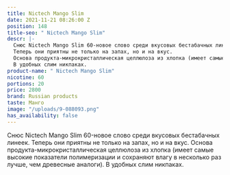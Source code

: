 ```yaml
---
title: Nictech Mango Slim
date: 2021-11-21 08:26:00 Z
position: 148
title-seo: " Nictech Mango Slim"
descr: |-
  Снюс Nictech Mango Slim 60-новое слово среди вкусовых бестабачных линеек.
  Теперь они приятны не только на запах, но и на вкус.
  Основа продукта-микрокристаллическая целлюлоза из хлопка (имеет самые высокие показатели полимеризации и сохраняют влагу в несколько раз лучше, чем древесные аналоги).
  В удобных слим никпаках.
product-name: " Nictech Mango Slim"
nicotine: 60
portions: 20
price: 2800
brand: Russian products
taste: Манго
image: "/uploads/9-088093.png"
has_availability: false
---
```


Снюс Nictech Mango Slim 60-новое слово среди вкусовых бестабачных линеек.
Теперь они приятны не только на запах, но и на вкус.
Основа продукта-микрокристаллическая целлюлоза из хлопка (имеет самые высокие показатели полимеризации и сохраняют влагу в несколько раз лучше, чем древесные аналоги).
В удобных слим никпаках.